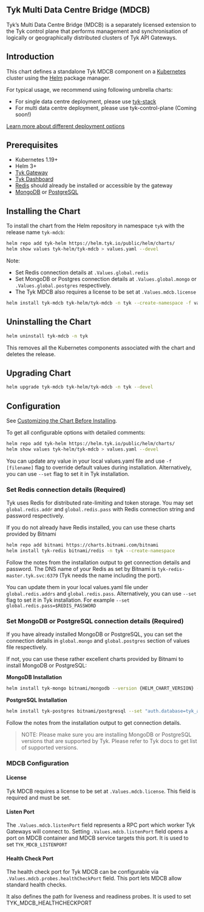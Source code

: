 ## Tyk Multi Data Centre Bridge (MDCB)

Tyk’s Multi Data Centre Bridge (MDCB) is a separately licensed extension to the Tyk control plane that performs management 
and synchronisation of logically or geographically distributed clusters of Tyk API Gateways. 

## Introduction
This chart defines a standalone Tyk MDCB component on a [Kubernetes](https://kubernetes.io/) cluster using the [Helm](https://helm.sh/) package manager.

For typical usage, we recommend using following umbrella charts:
* For single data centre deployment, please use [tyk-stack](https://github.com/TykTechnologies/tyk-charts/tree/main/tyk-stack)
* For multi data centre deployment, please use tyk-control-plane (Coming soon!)

[Learn more about different deployment options](https://tyk.io/docs/apim/)

## Prerequisites
* Kubernetes 1.19+
* Helm 3+
* [Tyk Gateway](../tyk-gateway)
* [Tyk Dashboard](../tyk-dashboard)
* [Redis](https://tyk.io/docs/planning-for-production/redis/) should already be installed or accessible by the gateway
*  [MongoDB](https://tyk.io/docs/planning-for-production/database-settings/mongodb/) or [PostgreSQL](https://tyk.io/docs/planning-for-production/database-settings/postgresql/)


## Installing the Chart

To install the chart from the Helm repository in namespace `tyk` with the release name `tyk-mdcb`:

```bash
helm repo add tyk-helm https://helm.tyk.io/public/helm/charts/
helm show values tyk-helm/tyk-mdcb > values.yaml --devel
```

Note:
* Set Redis connection details at `.Values.global.redis`
* Set MongoDB or Postgres connection details at `.Values.global.mongo` or `.Values.global.postgres` respectively.
* The Tyk MDCB also requires a license to be set at `.Values.mdcb.license`

```bash
helm install tyk-mdcb tyk-helm/tyk-mdcb -n tyk --create-namespace -f values.yaml --devel
```

## Uninstalling the Chart

```bash
helm uninstall tyk-mdcb -n tyk
```

This removes all the Kubernetes components associated with the chart and deletes the release.

## Upgrading Chart

```bash
helm upgrade tyk-mdcb tyk-helm/tyk-mdcb -n tyk --devel
```

## Configuration
See [Customizing the Chart Before Installing](https://helm.sh/docs/intro/using_helm/#customizing-the-chart-before-installing).

To get all configurable options with detailed comments:

```bash
helm repo add tyk-helm https://helm.tyk.io/public/helm/charts/
helm show values tyk-helm/tyk-mdcb > values.yaml --devel
```

You can update any value in your local values.yaml file and use `-f [filename]` flag to override default values during installation.
Alternatively, you can use `--set` flag to set it in Tyk installation.

### Set Redis connection details (Required)
Tyk uses Redis for distributed rate-limiting and token storage.
You may set `global.redis.addr` and `global.redis.pass` with Redis connection string and password respectively.

If you do not already have Redis installed, you can use these charts provided by Bitnami

```bash
helm repo add bitnami https://charts.bitnami.com/bitnami
helm install tyk-redis bitnami/redis -n tyk --create-namespace
```

Follow the notes from the installation output to get connection details and password.
The DNS name of your Redis as set by Bitnami is `tyk-redis-master.tyk.svc:6379` (Tyk needs the name including the port).

You can update them in your local values.yaml file under `global.redis.addrs` and `global.redis.pass`.
Alternatively, you can use `--set` flag to set it in Tyk installation. For example `--set global.redis.pass=$REDIS_PASSWORD`

### Set MongoDB or PostgreSQL connection details (Required)
If you have already installed MongoDB or PostgreSQL, you can set the connection details in `global.mongo` and `global.postgres` section of values file respectively.

If not, you can use these rather excellent charts provided by Bitnami to install MongoDB or PostgreSQL:

**MongoDB Installation**

```bash
helm install tyk-mongo bitnami/mongodb --version {HELM_CHART_VERSION} --set "replicaSet.enabled=true" -n tyk
```

**PostgreSQL Installation**
```bash
helm install tyk-postgres bitnami/postgresql --set "auth.database=tyk_analytics" -n tyk
```

Follow the notes from the installation output to get connection details.

>NOTE: Please make sure you are installing MongoDB or PostgreSQL versions that are supported by Tyk. Please refer to Tyk docs to get list of supported versions.

### MDCB Configuration

#### License
Tyk MDCB requires a license to be set at `.Values.mdcb.license`. This field is required and must be set.

#### Listen Port

The `.Values.mdcb.listenPort` field represents a RPC port which worker Tyk Gateways will connect to.
Setting `.Values.mdcb.listenPort` field opens a port on MDCB container and MDCB service targets this port.
It is used to set `TYK_MDCB_LISTENPORT`

#### Health Check Port
The health check port for Tyk MDCB can be configurable via `.Values.mdcb.probes.healthCheckPort` field.  This port lets MDCB allow standard health checks.

It also defines the path for liveness and readiness probes.
It is used to set TYK_MDCB_HEALTHCHECKPORT